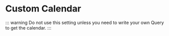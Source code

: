 # Custom Calendar

::: warning
Do not use this setting unless you need to write your own Query to get the calendar.
:::